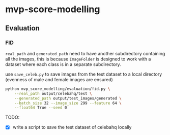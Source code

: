 # mvp-score-modelling

## Evaluation

### FID

`real_path` and `generated_path` need to have another subdirectory containing all the images, this is because `ImageFolder` is designed to work with a dataset where each class is in a separate subdirectory.

use `save_celeb.py` to save images from the test dataset to a local directory (evenness of male and female images are ensured)

```sh
python mvp_score_modelling/evaluation/fid.py \
    --real_path output/celebahq/test \
    --generated_path output/test_images/generated \
    --batch_size 32 --image_size 299 --feature 64 \
    --float64 True --seed 0
```

TODO:
- [x] write a script to save the test dataset of celebahq locally